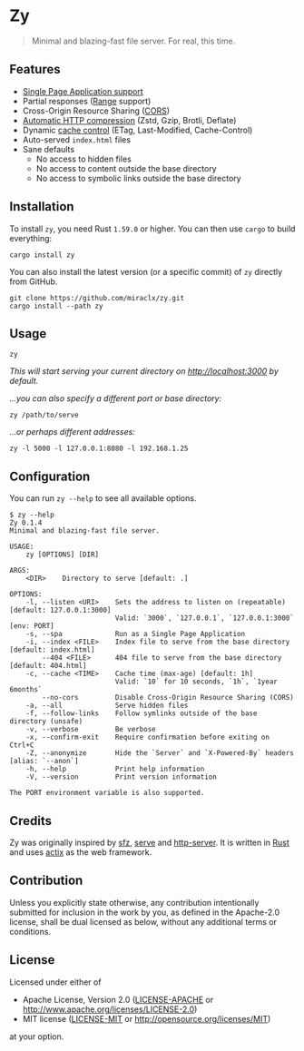 # Zy

> Minimal and blazing-fast file server. For real, this time.

## Features

- [Single Page Application support](https://developer.mozilla.org/en-US/docs/Glossary/SPA)
- Partial responses ([Range](https://developer.mozilla.org/en-US/docs/Web/HTTP/Headers/Range) support)
- Cross-Origin Resource Sharing ([CORS](https://developer.mozilla.org/en-US/docs/Web/HTTP/CORS))
- [Automatic HTTP compression](https://developer.mozilla.org/en-US/docs/Web/HTTP/Headers/Content-Encoding) (Zstd, Gzip, Brotli, Deflate)
- Dynamic [cache control](https://developer.mozilla.org/en-US/docs/Web/HTTP/Headers/Cache-Control) (ETag, Last-Modified, Cache-Control)
- Auto-served `index.html` files
- Sane defaults
  - No access to hidden files
  - No access to content outside the base directory
  - No access to symbolic links outside the base directory

## Installation

To install `zy`, you need Rust `1.59.0` or higher. You can then use `cargo` to build everything:

```console
cargo install zy
```

You can also install the latest version (or a specific commit) of `zy` directly from GitHub.

```console
git clone https://github.com/miraclx/zy.git
cargo install --path zy
```

## Usage

```console
zy
```

_This will start serving your current directory on <http://localhost:3000> by default._

_...you can also specify a different port or base directory:_

```console
zy /path/to/serve
```

_...or perhaps different addresses:_

```console
zy -l 5000 -l 127.0.0.1:8080 -l 192.168.1.25
```

## Configuration

You can run `zy --help` to see all available options.

```console
$ zy --help
Zy 0.1.4
Minimal and blazing-fast file server.

USAGE:
    zy [OPTIONS] [DIR]

ARGS:
    <DIR>    Directory to serve [default: .]

OPTIONS:
    -l, --listen <URI>    Sets the address to listen on (repeatable) [default: 127.0.0.1:3000]
                          Valid: `3000`, `127.0.0.1`, `127.0.0.1:3000` [env: PORT]
    -s, --spa             Run as a Single Page Application
    -i, --index <FILE>    Index file to serve from the base directory [default: index.html]
        --404 <FILE>      404 file to serve from the base directory [default: 404.html]
    -c, --cache <TIME>    Cache time (max-age) [default: 1h]
                          Valid: `10` for 10 seconds, `1h`, `1year 6months`
        --no-cors         Disable Cross-Origin Resource Sharing (CORS)
    -a, --all             Serve hidden files
    -f, --follow-links    Follow symlinks outside of the base directory (unsafe)
    -v, --verbose         Be verbose
    -x, --confirm-exit    Require confirmation before exiting on Ctrl+C
    -Z, --anonymize       Hide the `Server` and `X-Powered-By` headers [alias: `--anon`]
    -h, --help            Print help information
    -V, --version         Print version information

The PORT environment variable is also supported.
```

## Credits

Zy was originally inspired by [sfz](https://github.com/weihanglo/sfz), [serve](https://github.com/vercel/serve) and [http-server](https://github.com/http-party/http-server). It is written in [Rust](https://rust-lang.org) and uses [actix](https://github.com/actix/actix-web) as the web framework.

## Contribution

Unless you explicitly state otherwise, any contribution intentionally submitted
for inclusion in the work by you, as defined in the Apache-2.0 license, shall be
dual licensed as below, without any additional terms or conditions.

## License

Licensed under either of

- Apache License, Version 2.0
   ([LICENSE-APACHE](LICENSE-APACHE) or <http://www.apache.org/licenses/LICENSE-2.0>)
- MIT license
   ([LICENSE-MIT](LICENSE-MIT) or <http://opensource.org/licenses/MIT>)

at your option.
